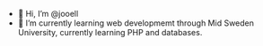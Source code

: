 - 👋 Hi, I’m @jooell
- 🌱 I’m currently learning web developmemt through Mid Sweden University, currently learning PHP and databases.
